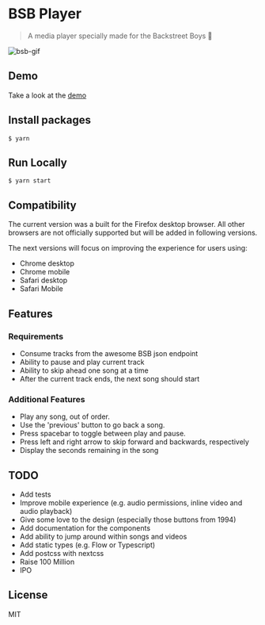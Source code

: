 # BSB Player
> A media player specially made for the Backstreet Boys 🎤

![bsb-gif](https://media2.giphy.com/media/mOjsQA4btJbnW/giphy.gif)

## Demo
Take a look at the [demo](https://bsb-fbwqebiohc.now.sh/)

## Install packages
```
$ yarn
```

## Run Locally
```
$ yarn start
```

## Compatibility

The current version was a built for the Firefox desktop browser. All other browsers are not officially supported but will be added in following versions.

The next versions will focus on improving the experience for users using:
- Chrome desktop
- Chrome mobile
- Safari desktop
- Safari Mobile

## Features

### Requirements

- Consume tracks from the awesome BSB json endpoint
- Ability to pause and play current track
- Ability to skip ahead one song at a time
- After the current track ends, the next song should start

### Additional Features
- Play any song, out of order.
- Use the 'previous' button to go back a song.
- Press spacebar to toggle between play and pause.
- Press left and right arrow to skip forward and backwards, respectively
- Display the seconds remaining in the song

## TODO

- Add tests
- Improve mobile experience (e.g. audio permissions, inline video and audio playback)
- Give some love to the design (especially those buttons from 1994)
- Add documentation for the components
- Add ability to jump around within songs and videos
- Add static types (e.g. Flow or Typescript)
- Add postcss with nextcss
- Raise 100 Million
- IPO

## License
MIT
